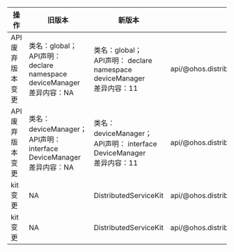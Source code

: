 | 操作 | 旧版本 | 新版本 | d.ts文件 |
| ---- | ------ | ------ | -------- |
|API废弃版本变更|类名：global；<br>API声明： declare namespace deviceManager<br>差异内容：NA|类名：global；<br>API声明： declare namespace deviceManager<br>差异内容：11|api/@ohos.distributedHardware.deviceManager.d.ts|
|API废弃版本变更|类名：deviceManager；<br>API声明： interface DeviceManager<br>差异内容：NA|类名：deviceManager；<br>API声明： interface DeviceManager<br>差异内容：11|api/@ohos.distributedHardware.deviceManager.d.ts|
|kit变更|NA|DistributedServiceKit|api/@ohos.distributedDeviceManager.d.ts|
|kit变更|NA|DistributedServiceKit|api/@ohos.distributedHardware.deviceManager.d.ts|
